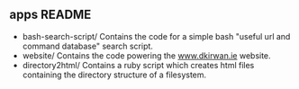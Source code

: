 ## apps README

- bash-search-script/ Contains the code for a simple bash "useful url and command database" search script.
- website/ Contains the code powering the www.dkirwan.ie website.
- directory2html/ Contains a ruby script which creates html files containing the directory structure of a filesystem.
